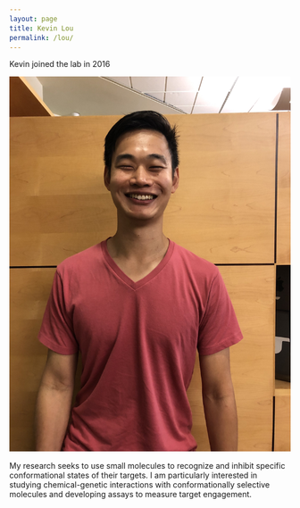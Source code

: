 ```yaml
---
layout: page
title: Kevin Lou
permalink: /lou/
---
```

Kevin joined the lab in 2016

![Kevin Lou pic](../img/kevin.jpg)

My research seeks to use small molecules to recognize and inhibit specific conformational states of their targets. I am particularly interested in studying chemical-genetic interactions with conformationally selective molecules and developing assays to measure target engagement.
